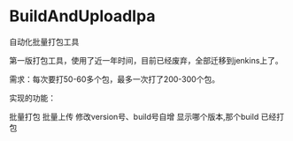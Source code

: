 # BuildAndUploadIpa
自动化批量打包工具


第一版打包工具，使用了近一年时间，目前已经废弃，全部迁移到jenkins上了。

需求：每次要打50-60多个包，最多一次打了200-300个包。

实现的功能：

批量打包
批量上传
修改version号、build号自增
显示哪个版本,那个build 已经打包
